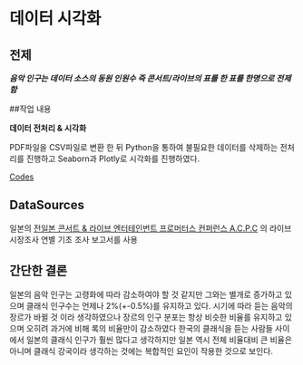 # 데이터 시각화

## 전제

***음악 인구는 데이터 소스의 동원 인원수 즉 콘서트/라이브의 표를 한 표를 한명으로 전제함***

##작업 내용

**데이터 전처리 & 시각화**

PDF파일을 CSV파일로 변환 한 뒤
Python을 통하여 불필요한 데이터를 삭제하는 전처리를 진행하고
Seaborn과 Plotly로 시각화를 진행하였다.

[Codes](bigdata_assignment.ipynb)

## DataSources

일본의 [전일본 콘서트 & 라이브 엔터테인번트 프로머터스 컨퍼런스 A.C.P.C](http://acpc.or.jp) 의 라이브 시장조사 연별 기초 조사 보고서를 사용

## 간단한 결론

일본의 음악 인구는 고령화에 따라 감소하여야 할 것 같지만 그와는 별개로 증가하고 있으며 클래식 인구수는 언제나 2%(+-0.5%)를 유지하고 있다.
시기에 따라 듣는 음악의 장르가 바뀔 것 이라 생각하였으나 장르의 인구 분포는 항상 비슷한 비율를 유지하고 있으며 오히려 과거에 비해 록의 비율만이 감소하였다
한국의 클래식을 듣는 사람들 사이에서 일본의 클래식 인구가 훨씬 많다고 생각하지만 일본 역시 전체 비율대비 큰 비율은 아니며 클래식 강국이라 생각하는 것에는 
복합적인 요인이 작용한 것으로 보인다.
